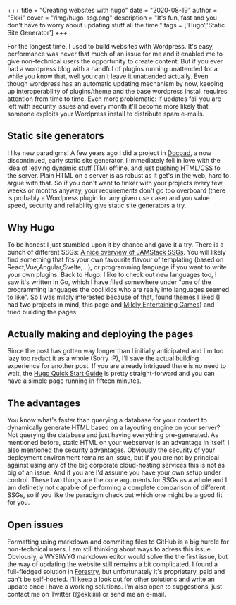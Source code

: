 +++
title = "Creating websites with hugo"
date = "2020-08-19"
author = "Ekki"
cover = "/img/hugo-ssg.png"
description = "It's fun, fast and you don't have to worry about updating stuff all the time."
tags = ['Hugo','Static Site Generator']
+++

For the longest time, I used to build websites with Wordpress. It's easy, performance was never that much of an issue for me and it enabled me to give non-technical users the opportunity to create content. But if you ever had a wordpress blog with a handful of plugins running unattended for a while you know that, well you can't leave it unattended actually. Even though wordpress has an automatic updating mechanism by now, keeping up interoperability of plugins/theme and the base wordpress install requires attention from time to time. Even more problematic: if updates fail you are left with security issues and every month it'll become more likely that someone exploits your Wordpress install to distribute spam e-mails.

## Static site generators
I like new paradigms! A few years ago I did a project in [Docpad](https://docpad.bevry.me/), a now discontinued, early static site generator. I immediately fell in love with the idea of leaving dynamic stuff (TM) offline, and just pushing HTML/CSS to the server. Plain HTML on a server is as robust as it get's in the web, hard to argue with that. So if you don't want to tinker with your projects every few weeks or months anyway, your requirements don't go too overboard (there is probably a Wordpress plugin for any given use case) and you value speed, security and reliability give static site generators a try.

## Why Hugo
To be honest I just stumbled upon it by chance and gave it a try. There is a bunch of different SSGs: [A nice overview of JAMStack SSGs](https://www.staticgen.com/). You will likely find something that fits your own favourite flavour of templating (based on React,Vue,Angular,Svelte,...), or programming language if you want to write your own plugins. 
Back to Hugo: I like to check out new languages too, I saw it's written in Go, which I have filed somewhere under "one of the programming languages the cool kids who are really into languages seemed to like". So I was mildly interested because of that, found themes I liked (I had two projects in mind, this page and [Mildly Entertaining Games](https://mildlyentertaining.games)) and tried building the pages.

## Actually making and deploying the pages
Since the post has gotten way longer than I initially anticipated and I'm too lazy too redact it as a whole (Sorry :P), I'll save the actual building experience for another post. If you are already intrigued there is no need to wait, the [Hugo Quick Start Guide](https://gohugo.io/getting-started/quick-start/) is pretty straight-forward and you can have a simple page running in fifteen minutes.

## The advantages
You know what's faster than querying a database for your content to dynamically generate HTML based on a layouting engine on your server? Not querying the database and just having everything pre-generated. As mentioned before, static HTML on your webserver is an advantage in itself. I also mentioned the security advantages. Obviously the security of your deployment environment remains an issue, but if you are not by principal against using any of the big corporate cloud-hosting services this is not as big of an issue. And if you are I'd assume you have your own setup under control.
These two things are the core arguments for SSGs as a whole and I am definetly not capable of performing a complete comparison of different SSGs, so if you like the paradigm check out which one might be a good fit for you.

## Open issues
Formatting using markdown and commiting files to GitHub is a big hurdle for non-technical users. I am still thinking about ways to adress this issue. Obviously, a WYSIWYG markdown editor would solve the the first issue, but the way of updating the website still remains a bit complicated. I found a full-fledged solution in [Forestry](https://forestry.io/), but unfortunately it's proprietary, paid and can't be self-hosted. I'll keep a look out for other solutions and write an update once I have a working solutions. I'm also open to suggestions, just contact me on Twitter (@ekkiiiii) or send me an e-mail.